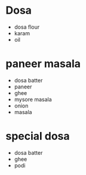 # Dosa

* dosa flour
* karam
* oil

# paneer masala
* dosa batter
* paneer
* ghee
* mysore masala
* onion
* masala

# special dosa
* dosa batter
* ghee
* podi